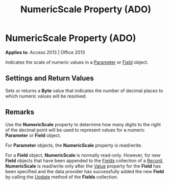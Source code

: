 ﻿---
title: NumericScale Property (ADO)
TOCTitle: NumericScale Property (ADO)
ms:assetid: 51b232d2-5bfd-521c-f4e9-65655ecc7c70
ms:mtpsurl: https://msdn.microsoft.com/en-us/library/JJ249263(v=office.15)
ms:contentKeyID: 48544824
ms.date: 09/18/2015
mtps_version: v=office.15
---

# NumericScale Property (ADO)


**Applies to**: Access 2013 | Office 2013

Indicates the scale of numeric values in a [Parameter](parameter-object-ado.md) or [Field](field-object-ado.md) object.

## Settings and Return Values

Sets or returns a **Byte** value that indicates the number of decimal places to which numeric values will be resolved.

## Remarks

Use the **NumericScale** property to determine how many digits to the right of the decimal point will be used to represent values for a numeric **Parameter** or **Field** object.

For **Parameter** objects, the **NumericScale** property is read/write.

For a **Field** object, **NumericScale** is normally read-only. However, for new **Field** objects that have been appended to the [Fields](fields-collection-ado.md) collection of a [Record](record-object-ado.md), **NumericScale** is read/write only after the [Value](value-property-ado.md) property for the **Field** has been specified and the data provider has successfully added the new **Field** by calling the [Update](update-method-ado.md) method of the **Fields** collection.

